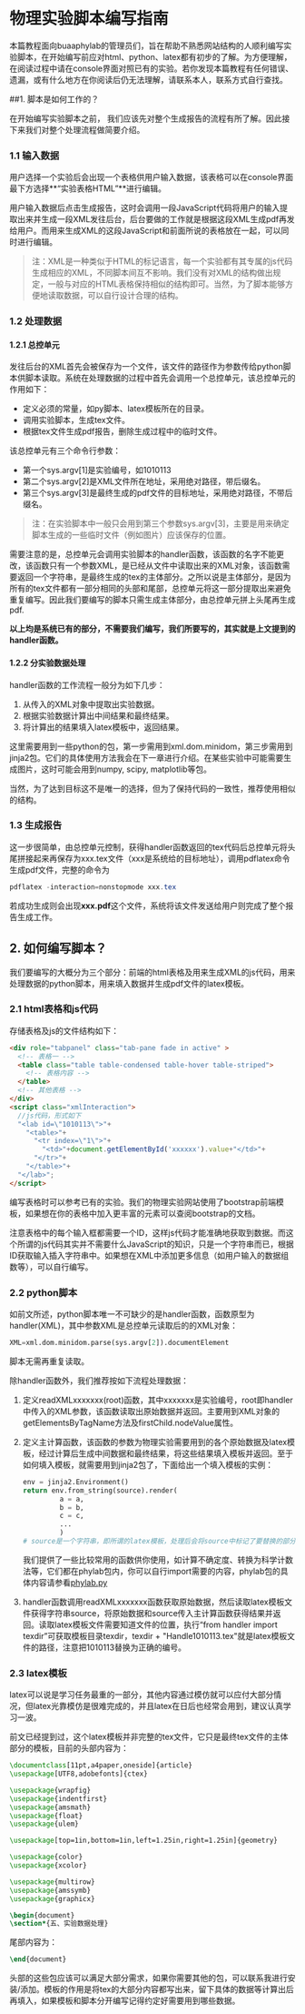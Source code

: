 # 物理实验脚本编写指南

本篇教程面向buaaphylab的管理员们，旨在帮助不熟悉网站结构的人顺利编写实验脚本，在开始编写前应对html、python、latex都有初步的了解。为方便理解，在阅读过程中请在console界面对照已有的实验。若你发现本篇教程有任何错误、遗漏，或有什么地方在你阅读后仍无法理解，请联系本人，联系方式自行查找。

##1. 脚本是如何工作的？

在开始编写实验脚本之前， 我们应该先对整个生成报告的流程有所了解。因此接下来我们对整个处理流程做简要介绍。

### 1.1 输入数据

用户选择一个实验后会出现一个表格供用户输入数据，该表格可以在console界面最下方选择**“实验表格HTML”**进行编辑。

用户输入数据后点击生成报告，这时会调用一段JavaScript代码将用户的输入提取出来并生成一段XML发往后台，后台要做的工作就是根据这段XML生成pdf再发给用户。而用来生成XML的这段JavaScript和前面所说的表格放在一起，可以同时进行编辑。

> 注：XML是一种类似于HTML的标记语言，每一个实验都有其专属的js代码生成相应的XML，不同脚本间互不影响。我们没有对XML的结构做出规定，一般与对应的HTML表格保持相似的结构即可。当然，为了脚本能够方便地读取数据，可以自行设计合理的结构。

### 1.2 处理数据

#### 1.2.1 总控单元

发往后台的XML首先会被保存为一个文件，该文件的路径作为参数传给python脚本供脚本读取。系统在处理数据的过程中首先会调用一个总控单元，该总控单元的作用如下：

* 定义必须的常量，如py脚本、latex模板所在的目录。
* 调用实验脚本，生成tex文件。
* 根据tex文件生成pdf报告，删除生成过程中的临时文件。

该总控单元有三个命令行参数：

* 第一个sys.argv[1]是实验编号，如1010113
* 第二个sys.argv[2]是XML文件所在地址，采用绝对路径，带后缀名。
* 第三个sys.argv[3]是最终生成的pdf文件的目标地址，采用绝对路径，不带后缀名。

>  注：在实验脚本中一般只会用到第三个参数sys.argv[3]，主要是用来确定脚本生成的一些临时文件（例如图片）应该保存的位置。

需要注意的是，总控单元会调用实验脚本的handler函数，该函数的名字不能更改，该函数只有一个参数XML，是已经从文件中读取出来的XML对象，该函数需要返回一个字符串，是最终生成的tex的主体部分。之所以说是主体部分，是因为所有的tex文件都有一部分相同的头部和尾部，总控单元将这一部分提取出来避免重复编写。因此我们要编写的脚本只需生成主体部分，由总控单元拼上头尾再生成pdf.

**以上均是系统已有的部分，不需要我们编写，我们所要写的，其实就是上文提到的handler函数。**

#### 1.2.2 分实验数据处理

handler函数的工作流程一般分为如下几步：

1. 从传入的XML对象中提取出实验数据。
2. 根据实验数据计算出中间结果和最终结果。
3. 将计算出的结果填入latex模板中，返回结果。

这里需要用到一些python的包，第一步需用到xml.dom.minidom，第三步需用到 jinja2包。它们的具体使用方法我会在下一章进行介绍。在某些实验中可能需要生成图片，这时可能会用到numpy, scipy, matplotlib等包。

当然，为了达到目标这不是唯一的选择，但为了保持代码的一致性，推荐使用相似的结构。

### 1.3 生成报告

这一步很简单，由总控单元控制，获得handler函数返回的tex代码后总控单元将头尾拼接起来再保存为xxx.tex文件（xxx是系统给的目标地址），调用pdflatex命令生成pdf文件，完整的命令为

```powershell
pdflatex -interaction=nonstopmode xxx.tex
```

若成功生成则会出现**xxx.pdf**这个文件，系统将该文件发送给用户则完成了整个报告生成工作。

## 2. 如何编写脚本？

我们要编写的大概分为三个部分：前端的html表格及用来生成XML的js代码，用来处理数据的python脚本，用来填入数据并生成pdf文件的latex模板。

### 2.1 html表格和js代码

存储表格及js的文件结构如下：

```html
<div role="tabpanel" class="tab-pane fade in active" >
  <!-- 表格一 -->
  <table class="table table-condensed table-hover table-striped">
    <!-- 表格内容 -->
  </table>
  <!-- 其他表格 -->
</div>
<script class="xmlInteraction">
  //js代码，形式如下
  "<lab id=\"1010113\">"+
    "<table>"+
      "<tr index=\"1\">"+
        "<td>"+document.getElementById('xxxxxx').value+"</td>"+
      "</tr>"+
    "</table>"+
  "</lab>";
</script>
```

编写表格时可以参考已有的实验。我们的物理实验网站使用了bootstrap前端模板，如果想在你的表格中加入更丰富的元素可以查阅bootstrap的文档。

注意表格中的每个输入框都需要一个ID，这样js代码才能准确地获取到数据。而这个所谓的js代码其实并不需要什么JavaScript的知识，只是一个字符串而已，根据ID获取输入插入字符串中。如果想在XML中添加更多信息（如用户输入的数据组数等），可以自行编写。

### 2.2 python脚本

如前文所述，python脚本唯一不可缺少的是handler函数，函数原型为handler(XML)，其中参数XML是总控单元读取后的的XML对象：

```python
XML=xml.dom.minidom.parse(sys.argv[2]).documentElement
```

脚本无需再重复读取。

除handler函数外，我们推荐按如下流程处理数据：

1. 定义readXMLxxxxxxx(root)函数，其中xxxxxxx是实验编号，root即handler中传入的XML参数，该函数读取出原始数据并返回。主要用到XML对象的getElementsByTagName方法及firstChild.nodeValue属性。

2. 定义主计算函数，该函数的参数为物理实验需要用到的各个原始数据及latex模板，经过计算后生成中间数据和最终结果，将这些结果填入模板并返回。至于如何填入模板，就需要用到jinja2包了，下面给出一个填入模板的实例：

   ```python
   env = jinja2.Environment()
   return env.from_string(source).render(
   			a = a,
   			b = b,
       		c = c,
       		...
   			)
   # source是一个字符串，即所谓的latex模板，处理后会将source中标记了要替换的部分替换成对应的值，a,b,c等是要替换的数据。默认的规则是变量由两个大括号包围，比如对于字符串“my name is {{name}}”，传入参数name="phy"，则会得到字符串“my name is phy”. 除了简单的变量替换外常用的还有循环展开等功能，可以参考已有实验。
   ```

   我们提供了一些比较常用的函数供你使用，如计算不确定度、转换为科学计数法等，它们都在phylab包内，你可以自行import需要的内容，phylab包的具体内容请参看[phylab.py](https://github.com/default1406/PhyLab/blob/master/Phylab/storage/app/script/phylab.py)

3. handler函数调用readXMLxxxxxxx函数获取原始数据，然后读取latex模板文件获得字符串source，将原始数据和source传入主计算函数获得结果并返回。读取latex模板文件需要知道文件的位置，执行“from handler import texdir”可获取模板目录texdir，texdir + "Handle1010113.tex"就是latex模板文件的路径，注意把1010113替换为正确的编号。

### 2.3 latex模板

latex可以说是学习任务最重的一部分，其他内容通过模仿就可以应付大部分情况，但latex光靠模仿是很难完成的，并且latex在日后也经常会用到，建议认真学习一波。

前文已经提到过，这个latex模板并非完整的tex文件，它只是最终tex文件的主体部分的模板，目前的头部内容为：

```latex
\documentclass[11pt,a4paper,oneside]{article}
\usepackage[UTF8,adobefonts]{ctex}

\usepackage{wrapfig}
\usepackage{indentfirst}
\usepackage{amsmath}
\usepackage{float}
\usepackage{ulem}

\usepackage[top=1in,bottom=1in,left=1.25in,right=1.25in]{geometry}

\usepackage{color}
\usepackage{xcolor}

\usepackage{multirow}
\usepackage{amssymb}
\usepackage{graphicx}

\begin{document}
\section*{五、实验数据处理}
```

尾部内容为：

```latex
\end{document}
```

头部的这些包应该可以满足大部分需求，如果你需要其他的包，可以联系我进行安装/添加。模板的作用是将tex的大部分内容都写出来，留下具体的数据等计算出后再填入，如果模板和脚本分开编写记得约定好需要用到哪些数据。

